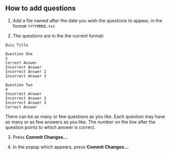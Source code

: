 ## How to add questions

1. Add a file named after the date you wish the questions to appear, in the format `YYYYMMDD.txt`
   
2. The questions are in the the current format:
  ```
  Quiz Title

  Question One
  1
  Correct Answer
  Incorrect Answer
  Incorrect Answer 2
  Incorrect Answer 3

  Question Two
  4
  Incorrect Answer
  Incorrect Answer 2
  Incorrect Answer 3
  Correct Answer
  ````
  
  There can be as many or few questions as you like. Each question may have as many or as few answers as you like. The number on the
  line after the question points to which answer is correct.

3. Press **Commit Changes...**
   
5. In the popup which appears, press **Commit Changes...**
